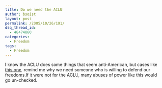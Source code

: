 ```yaml
---
title: Do we need the ACLU
author: bsoist
layout: post
permalink: /2005/10/26/101/
dsq_thread_id:
  - 48474860
categories:
  - Freedom
tags:
  - Freedom
---
```

I know the ACLU does some things that seem anti-American, but cases like [this one][1], remind me why we need someone who is willing to defend our freedoms.If it were not for the ACLU, many abuses of power like this would go un-checked.

 [1]: http://www.mlive.com/search/index.ssf?/base/news-14/1123252886219690.xml?aanews?NEA&coll=2&thispage=1